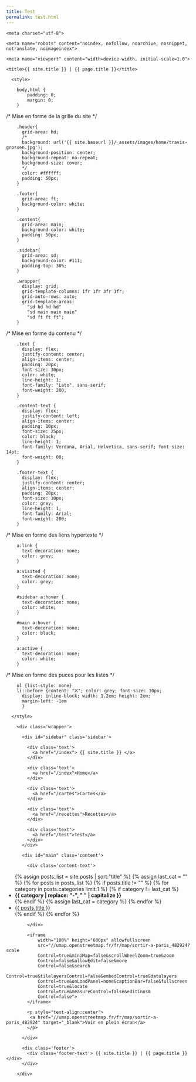 ```yaml
---
title: Test
permalink: test.html
---
```


<html>

  <head>

<!--
La balise suivante permet de déclarer la table d'encodage des caractères.
la table UTF-8, permet théoriquement d'encoder toutes les langues, du français au japonais en passant par l'arabe.
-->
    <meta charset="utf-8">
    
<!--
La balise suivante permet de ne pas indexer mon site web et bien plus.
Plus d'info sur https://developers.google.com/search/reference/robots_meta_tag#max-image-preview
-->
    <meta name="robots" content="noindex, nofollow, noarchive, nosnippet, notranslate, noimageindex">
    
<!-- Permet de controler la dimenssion d'affichage de ma page web et le zoom dans celle-ci -->
    <meta name="viewport" content="width=device-width, initial-scale=1.0">
 
<!-- Titre ddu site web dans le navigateeur web -->
    <title>{{ site.title }} | {{ page.title }}</title>

      <style>

        body,html {
            padding: 0;
            margin: 0;
        }

/* Mise en forme de la grille du site */

        .header{
          grid-area: hd;
          /*
          background: url('{{ site.baseurl }}/_assets/images/home/travis-grossen.jpg');      
          background-position: center;
          background-repeat: no-repeat;
          background-size: cover;
          */
          color: #ffffff;
          padding: 50px;
        }

        .footer{
          grid-area: ft;
          background-color: white;
        }

        .content{
          grid-area: main;
          background-color: white;
          padding: 50px; 
        }

        .sidebar{
          grid-area: sd;
          background-color: #111;
          padding-top: 30%;
        }

        .wrapper{
          display: grid;
          grid-template-columns: 1fr 1fr 3fr 1fr;
          grid-auto-rows: auto;
          grid-template-areas: 
            "sd hd hd hd"
            "sd main main main"
            "sd ft ft ft";
        }

/* Mise en forme du contenu */

        .text {
          display: flex;
          justify-content: center;
          align-items: center;
          padding: 20px;
          font-size: 30px;
          color: white;
          line-height: 1;
          font-family: "Lato", sans-serif;
          font-weight: 200;
        }

        .content-text {
          display: flex;
          justify-content: left;
          align-items: center;
          padding: 10px;
          font-size: 25px;
          color: black;
          line-height: 1;
          font-family: Verdana, Arial, Helvetica, sans-serif; font-size: 14pt;
          font-weight: 00;
        }

        .footer-text {
          display: flex;
          justify-content: center;
          align-items: center;
          padding: 20px;
          font-size: 10px;
          color: grey;
          line-height: 1;
          font-family: Arial;
          font-weight: 200;
        }        

/* Mise en forme des liens hypertexte */

        a:link {
          text-decoration: none;
          color: grey;
        }

        a:visited {
          text-decoration: none;
          color: grey;
        }

        #sidebar a:hover {
          text-decoration: none;
          color: white;
        }

        #main a:hover {
          text-decoration: none;
          color: black;
        }

        a:active {
          text-decoration: none;
          color: white;
        }

/* Mise en forme des puces pour les listes */

        ul {list-style: none}
        li::before {content: "⨉"; color: grey; font-size: 10px;
          display: inline-block; width: 1.2em; height: 2em;
          margin-left: -1em
          }

      </style>

  </head>

  <body>

<!--
  Grille de ma page
-->

        <div class='wrapper'>

          <div id="sidebar" class='sidebar'>

            <div class='text'>
              <a href="/index"> {{ site.title }} </a>
            </div>

            <div class='text'>
              <a href="/index">Home</a>
            </div>

            <div class='text'>
              <a href="/cartes">Cartes</a>
            </div>

            <div class='text'>
              <a href="/recettes">Recettes</a>
            </div>

            <div class='text'>
              <a href="/test">Test</a>
            </div>
          </div>

          <div id="main" class='content'>

            <div class='content-text'>

<!--
  Liste des posts, trié par ordre alphabétique
-->

<ul class="docs-nav">
{% assign posts_list = site.posts | sort:"title" %}
{% assign last_cat = "" %}
{% for posts in posts_list %}
    {% if posts.title != "" %}
        {% for category in posts.categories limit:1 %}
            {% if category != last_cat %}
    <li><strong>{{ category | replace: "-", " " | capitalize  }}</strong></li>
            {% endif %}
            {% assign last_cat = category %}
        {% endfor %}
    <li><a href="{{ posts.slug }}" class="cc-active">{{ posts.title }}</a></li>
    {% endif %}
{% endfor %}
</ul>

            </div>

<!--
  La carte de nos lieux de sorties à Paris
-->

            <iframe
                width="100%" height="600px" allowfullscreen
                src="//umap.openstreetmap.fr/fr/map/sortir-a-paris_482924?scale
                Control=true&miniMap=false&scrollWheelZoom=true&zoom
                Control=false&allowEdit=false&more
                Control=false&search
                Control=true&tilelayersControl=false&embedControl=true&datalayers
                Control=true&onLoadPanel=none&captionBar=false&fullscreen
                Control=true&locate
                Control=true&measureControl=false&editinosm
                Control=false">
            </iframe>

            <p style="text-align:center">
             <a href="//umap.openstreetmap.fr/fr/map/sortir-a-paris_482924" target="_blank">Voir en plein écran</a>
            </p>

          </div>

          <div class='footer'>
            <div class='footer-text'> {{ site.title }} | {{ page.title }} </div>
          </div>

        </div>

  </body>

</html>